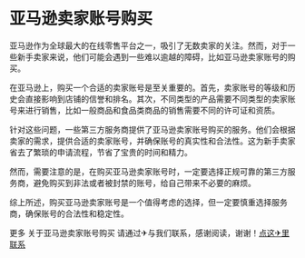 # 亚马逊卖家账号购买

亚马逊作为全球最大的在线零售平台之一，吸引了无数卖家的关注。然而，对于一些新手卖家来说，他们可能会遇到一些难以逾越的障碍，比如亚马逊卖家账号的购买。

在亚马逊上，购买一个合适的卖家账号是至关重要的。首先，卖家账号的等级和历史会直接影响到店铺的信誉和排名。其次，不同类型的产品需要不同类型的卖家账号来进行销售，比如一般商品和食品类商品的销售需要不同的许可证和资质。

针对这些问题，一些第三方服务商提供了亚马逊卖家账号购买的服务。他们会根据卖家的需求，提供合适的卖家账号，并确保账号的真实性和合法性。这为新手卖家省去了繁琐的申请流程，节省了宝贵的时间和精力。

然而，需要注意的是，在购买亚马逊卖家账号时，一定要选择正规可靠的第三方服务商，避免购买到非法或者被封禁的账号，给自己带来不必要的麻烦。

综上所述，购买亚马逊卖家账号是一个值得考虑的选择，但一定要慎重选择服务商，确保账号的合法性和稳定性。

更多 关于亚马逊卖家账号购买 请通过✈与我们联系，感谢阅读，谢谢！[点这✈里联系](https://w.k02.cc)